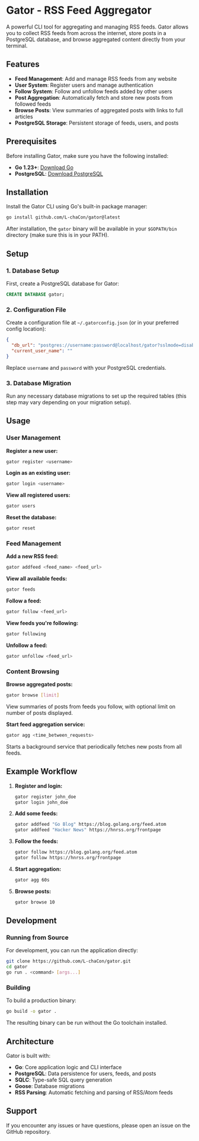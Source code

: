 # Gator - RSS Feed Aggregator

A powerful CLI tool for aggregating and managing RSS feeds. Gator allows you to collect RSS feeds from across the internet, store posts in a PostgreSQL database, and browse aggregated content directly from your terminal.

## Features

- **Feed Management**: Add and manage RSS feeds from any website
- **User System**: Register users and manage authentication
- **Follow System**: Follow and unfollow feeds added by other users  
- **Post Aggregation**: Automatically fetch and store new posts from followed feeds
- **Browse Posts**: View summaries of aggregated posts with links to full articles
- **PostgreSQL Storage**: Persistent storage of feeds, users, and posts

## Prerequisites

Before installing Gator, make sure you have the following installed:

- **Go 1.23+**: [Download Go](https://golang.org/dl/)
- **PostgreSQL**: [Download PostgreSQL](https://www.postgresql.org/download/)

## Installation

Install the Gator CLI using Go's built-in package manager:

```bash
go install github.com/L-chaCon/gator@latest
```

After installation, the `gator` binary will be available in your `$GOPATH/bin` directory (make sure this is in your PATH).

## Setup

### 1. Database Setup

First, create a PostgreSQL database for Gator:

```sql
CREATE DATABASE gator;
```

### 2. Configuration File

Create a configuration file at `~/.gatorconfig.json` (or in your preferred config location):

```json
{
  "db_url": "postgres://username:password@localhost/gator?sslmode=disable",
  "current_user_name": ""
}
```

Replace `username` and `password` with your PostgreSQL credentials.

### 3. Database Migration

Run any necessary database migrations to set up the required tables (this step may vary depending on your migration setup).

## Usage

### User Management

**Register a new user:**
```bash
gator register <username>
```

**Login as an existing user:**
```bash
gator login <username>
```

**View all registered users:**
```bash
gator users
```

**Reset the database:**
```bash
gator reset
```

### Feed Management

**Add a new RSS feed:**
```bash
gator addfeed <feed_name> <feed_url>
```

**View all available feeds:**
```bash
gator feeds
```

**Follow a feed:**
```bash
gator follow <feed_url>
```

**View feeds you're following:**
```bash
gator following
```

**Unfollow a feed:**
```bash
gator unfollow <feed_url>
```

### Content Browsing

**Browse aggregated posts:**
```bash
gator browse [limit]
```

View summaries of posts from feeds you follow, with optional limit on number of posts displayed.

**Start feed aggregation service:**
```bash
gator agg <time_between_requests>
```

Starts a background service that periodically fetches new posts from all feeds.

## Example Workflow

1. **Register and login:**
   ```bash
   gator register john_doe
   gator login john_doe
   ```

2. **Add some feeds:**
   ```bash
   gator addfeed "Go Blog" https://blog.golang.org/feed.atom
   gator addfeed "Hacker News" https://hnrss.org/frontpage
   ```

3. **Follow the feeds:**
   ```bash
   gator follow https://blog.golang.org/feed.atom
   gator follow https://hnrss.org/frontpage
   ```

4. **Start aggregation:**
   ```bash
   gator agg 60s
   ```

5. **Browse posts:**
   ```bash
   gator browse 10
   ```

## Development

### Running from Source

For development, you can run the application directly:

```bash
git clone https://github.com/L-chaCon/gator.git
cd gator
go run . <command> [args...]
```

### Building

To build a production binary:

```bash
go build -o gator .
```

The resulting binary can be run without the Go toolchain installed.

## Architecture

Gator is built with:

- **Go**: Core application logic and CLI interface
- **PostgreSQL**: Data persistence for users, feeds, and posts  
- **SQLC**: Type-safe SQL query generation
- **Goose**: Database migrations
- **RSS Parsing**: Automatic fetching and parsing of RSS/Atom feeds

## Support

If you encounter any issues or have questions, please open an issue on the GitHub repository.

